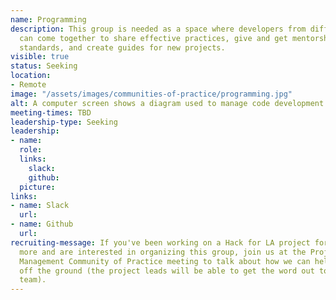 ```yaml
---
name: Programming
description: This group is needed as a space where developers from different projects
  can come together to share effective practices, give and get mentorship, set development
  standards, and create guides for new projects.
visible: true
status: Seeking
location:
- Remote
image: "/assets/images/communities-of-practice/programming.jpg"
alt: A computer screen shows a diagram used to manage code development
meeting-times: TBD
leadership-type: Seeking
leadership:
- name: 
  role: 
  links:
    slack: 
    github: 
  picture: 
links:
- name: Slack
  url: 
- name: Github
  url: 
recruiting-message: If you've been working on a Hack for LA project for a month or
  more and are interested in organizing this group, join us at the Project/Product
  Management Community of Practice meeting to talk about how we can help you get this
  off the ground (the project leads will be able to get the word out to their project
  team).
---
```


